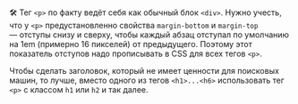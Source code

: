 ---
---

🛠 Тег `<p>` по факту ведёт себя как обычный блок `<div>`. Нужно учесть, что у `<p>` предустановленно свойства `margin-bottom` и `margin-top` — отступы снизу и сверху, чтобы каждый абзац отступал по умолчанию на 1em (примерно 16 пикселей) от предыдущего. Поэтому этот показатель отступов надо прописывать в CSS для всех тегов `<p>`.

Чтобы сделать заголовок, который не имеет ценности для поисковых машин, то лучше, вместо одного из тегов `<h1>...<h6>` использовать тег `<p>` с классом `h1` или `h2` и так далее.

